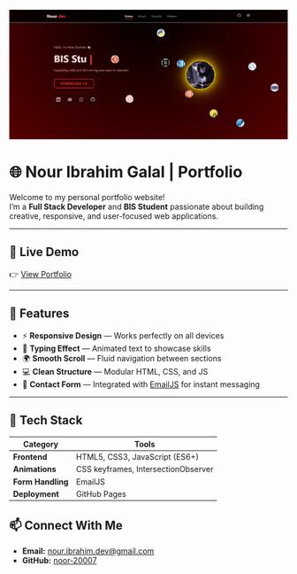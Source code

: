 ![Portfolio Screenshot](imgs/pss.png)

# 🌐 Nour Ibrahim Galal | Portfolio

Welcome to my personal portfolio website!  
I’m a **Full Stack Developer** and **BIS Student** passionate about building creative, responsive, and user-focused web applications.

---

## 🚀 Live Demo
👉 [View Portfolio](https://noor-20007.github.io/portfolio/)

---

## 🚀 Features

- ⚡ **Responsive Design** — Works perfectly on all devices  
- 🎨 **Typing Effect** — Animated text to showcase skills  
- 🌍 **Smooth Scroll** — Fluid navigation between sections  
- 💻 **Clean Structure** — Modular HTML, CSS, and JS  
- 📧 **Contact Form** — Integrated with [EmailJS](https://www.emailjs.com/) for instant messaging  

---

## 🧠 Tech Stack

| Category | Tools |
|-----------|--------|
| **Frontend** | HTML5, CSS3, JavaScript (ES6+) |
| **Animations** | CSS keyframes, IntersectionObserver |
| **Form Handling** | EmailJS |
| **Deployment** | GitHub Pages |




## 📫 Connect With Me
- **Email:** [nour.ibrahim.dev@gmail.com](mailto:nour.ibrahim.dev@gmail.com)
- **GitHub:** [noor-20007](https://github.com/noor-20007)

